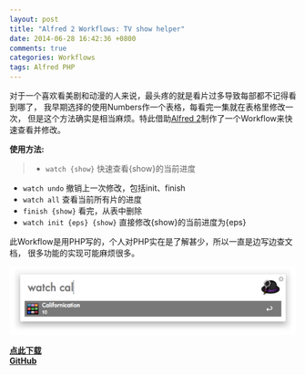 ```yaml
---
layout: post
title: "Alfred 2 Workflows: TV show helper"
date: 2014-06-28 16:42:36 +0800
comments: true
categories: Workflows
tags: Alfred PHP
---
```


对于一个喜欢看美剧和动漫的人来说，最头疼的就是看片过多导致每部都不记得看到哪了，
我早期选择的使用Numbers作一个表格，每看完一集就在表格里修改一次，
但是这个方法确实是相当麻烦。特此借助[Alfred 2][1]制作了一个Workflow来快速查看并修改。

**使用方法:**

>* `watch {show}` 快速查看{show}的当前进度  
* `watch undo` 撤销上一次修改，包括init、finish  
* `watch all` 查看当前所有片的进度  
* `finish {show}` 看完，从表中删除  
* `watch init {eps} {show}` 直接修改{show}的当前进度为{eps}  

<!--more-->

此Workflow是用PHP写的，个人对PHP实在是了解甚少，所以一直是边写边查文档，
很多功能的实现可能麻烦很多。

![image](https://github.com/fatestigma/AlfredWorkflows/raw/master/extra/show.png)

**[点此下载][2]**  
**[GitHub][3]**

[1]:http://www.alfredapp.com
[2]:https://github.com/fatestigma/AlfredWorkflows/blob/master/Downloads/TV%20Show%20helper%20v0.3.alfredworkflow
[3]:https://github.com/fatestigma/AlfredWorkflows


